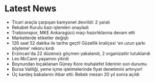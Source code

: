 # Latest News
-  Ticari araçla çarpışan kamyonet devrildi: 2 yaralı
-  Rekabet Kurulu bazı işlemleri onayladı
-  Trabzonspor, MKE Ankaragücü maçı hazırlıklarına devam etti
-  Marketlerde etiketler değişti
-  126 saat 52 dakika ile tarihe geçti! Güzellik kraliçesi 'en uzun şarkı söyleme' rekoru kırdı
-  Erzincan'da 22 düzensiz göçmen yakalandı, 2 organizatör tutuklandı
-  Les McCann yaşamını yitirdi
-  Boynundan bıçaklanan Güney Kore muhalefet liderinin son durumu
-  Bursa Valiliği, yeme içme işletmelerinde fiyat denetimini artırıyor!
-  Üç kardeş babalarını ihbar etti: Bebek mezarı 20 yıl sonra açıldı
